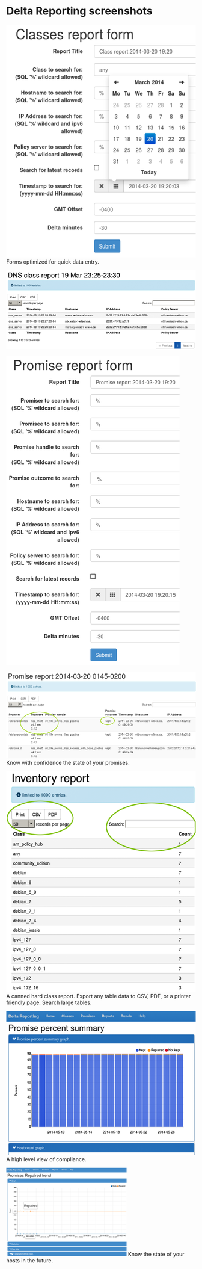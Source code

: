 # Delta Reporting screenshots #

![Class query form](screenshots/dr-classes-form.png)
Forms optimized for quick data entry.


![Class report](screenshots/dr-class-report.png)


![Promise query from](screenshots/dr-promises-form.png)


![Promise report](screenshots/dr-promise-report.png)
Know with confidence the state of your promises. 


![Inventory report](screenshots/dr-inventory.png)
A canned hard class report.  Export any table data to CSV, PDF, or a printer friendly page. Search large tables.


![Promise percent summary report](screenshots/dr-pps-graph.png)
A high level view of compliance.


![Trend report](screenshots/dr-trend-graph.png)
Know the state of your hosts in the future.
